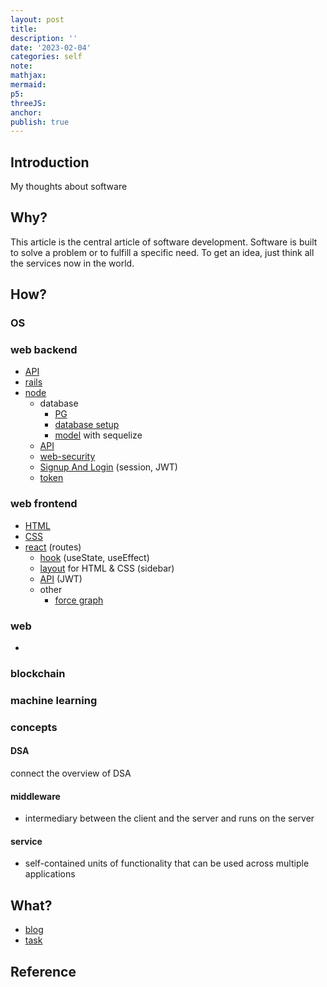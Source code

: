 ```yaml
---
layout: post
title:
description: ''
date: '2023-02-04'
categories: self
note:
mathjax:
mermaid:
p5:
threeJS:
anchor:
publish: true
---
```


## Introduction

My thoughts about software

## Why?

This article is the central article of software development. Software is built to solve a problem or to fulfill a specific need. To get an idea, just think all the services now in the world.

## How?

### OS



### web backend

* [API]({{site.baseurl}}/api/2021/02/18/overview.html)
* [rails]({{site.baseurl}}/rails/2023/01/01/overview.html)
* [node]({{site.baseurl}}/node/2022/12/30/overview.html)
  * database
    * [PG]({{site.baseurl}}/pg/2022/12/30/overview.html)
    * [database setup]({{site.baseurl}}/node/2022/12/30/database-setup.html)
    * [model]({{site.baseurl}}/node/2022/01/20/model.html) with sequelize
  * [API]({{site.baseurl}}/node/2022/01/26/api.html)
  * [web-security]({{site.baseurl}}/node/2023/02/13/web-security.html)
  * [Signup And Login]({{site.baseurl}}/node/2022/12/31/sign-up-and-login.html) (session, JWT)
  * [token]({{site.baseurl}}/node/2023/02/10/token.html)

### web frontend

* [HTML]({{site.baseurl}}/html/2021/12/17/overview.html)
* [CSS]({{site.baseurl}}/css/2022/10/15/overview.html)
* [react]({{site.baseurl}}/react/2021/06/13/overview.html) (routes)
  * [hook]({{site.baseurl}}/react/2021/06/17/hook.html) (useState, useEffect)
  * [layout]({{site.baseurl}}/react/2021/06/14/layout.html) for HTML & CSS (sidebar)
  * [API]({{site.baseurl}}/react/2022/09/14/api.html) (JWT)
  * other
    * [force graph]({{site.baseurl}}/react/2023/02/18/node-graph.html)

### web

* 

### blockchain

### machine learning

### concepts

#### DSA

connect the overview of DSA

#### middleware

* intermediary between the client and the server and runs on the server

#### service

* self-contained units of functionality that can be used across multiple applications

## What?

* [blog]({{site.baseurl}}/project/1993/09/01/(project)-blog.html)
* [task]({{site.baseurl}}/project/1993/09/01/(project)-task.html)

## Reference

